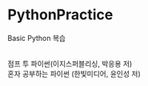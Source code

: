 # PythonPractice
Basic Python 복습
</hr>
</br>
점프 투 파이썬(이지스퍼블리싱, 박응용 저)
</br>
혼자 공부하는 파이썬 (한빛미디어, 윤인성 저)
